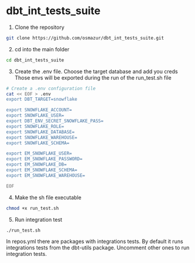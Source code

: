 # dbt_int_tests_suite

1. Clone the repository
```sh
git clone https://github.com/osmazur/dbt_int_tests_suite.git
```

2. cd into the main folder
```sh
cd dbt_int_tests_suite
```

3. Create the .env file. Choose the target database and add you creds
Those envs will be exported during the run of the run_test.sh file

```sh
# Create a .env configuration file
cat << EOF > .env
export DBT_TARGET=snowflake

export SNOWFLAKE_ACCOUNT=
export SNOWFLAKE_USER=
export DBT_ENV_SECRET_SNOWFLAKE_PASS=
export SNOWFLAKE_ROLE=
export SNOWFLAKE_DATABASE=
export SNOWFLAKE_WAREHOUSE=
export SNOWFLAKE_SCHEMA=

export EM_SNOWFLAKE_USER=
export EM_SNOWFLAKE_PASSWORD=
export EM_SNOWFLAKE_DB=
export EM_SNOWFLAKE_SCHEMA=
export EM_SNOWFLAKE_WAREHOUSE=

EOF
```

4. Make the sh file executable
```sh
chmod +x run_test.sh
```

5. Run integration test
```sh
./run_test.sh
```

In repos.yml there are packages with integrations tests. By default it runs integrations tests from the dbt-utils package. Uncomment other ones to run integration tests.
